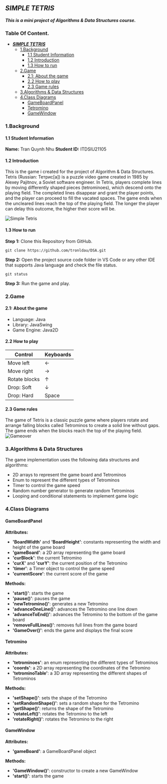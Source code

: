 ## ***SIMPLE TETRIS***
_**This is a mini project of Algorithms & Data Structures course.**_
### Table Of Content.
- [***SIMPLE TETRIS***](#simple-tetris)
  - [1.Background](#1background)
    - [1.1 Student Information](#11-student-information)
    - [1.2 Introduction](#12-introduction)
    - [1.3 How to run](#13-how-to-run)
  - [2.Game](#2game)
    - [2.1: About the game](#21-about-the-game)
    - [2.2 How to play](#22-how-to-play)
    - [2.3 Game rules](#23-game-rules)
  - [3.Algorithms \& Data Structures](#3algorithms--data-structures)
  - [4.Class Diagrams](#4class-diagrams)
    - [GameBoardPanel](#gameboardpanel)
    - [Tetromino](#tetromino)
    - [GameWindow](#gamewindow)

### 1.Background
#### 1.1 Student Information
**Name:** Tran Quynh Nhu
**Student ID:** ITDSIU21105
#### 1.2 Introduction
This is the game i created for the project of Algorithm & Data Structures. Tetris (Russian: Тетрис[a]) is a puzzle video game created in 1985 by Alexey Pajitnov, a Soviet software engineer. In Tetris, players complete lines by moving differently shaped pieces (tetrominoes), which descend onto the playing field. The completed lines disappear and grant the player points, and the player can proceed to fill the vacated spaces. The game ends when the uncleared lines reach the top of the playing field. The longer the player can delay this outcome, the higher their score will be.

![Simple Tetris](play_tetris.png)
#### 1.3 How to run
**Step 1:** Clone this Repository from GitHub.

    git clone https://github.com/tronldau/DSA.git

**Step 2:** Open the project source code folder in VS Code or any other IDE that supports Java language and check the file status.

    git status

**Step 3:** Run the game and play.
### 2.Game
#### 2.1: About the game
- Language: Java
- Library: JavaSwing
- Game Engine: Java2D
#### 2.2 How to play
|  Control |  Keyboards |
|---|---|
| Move left  |   ←  |
| Move right |  → |
| Rotate blocks | ↑ |
| Drop: Soft| ↓ |
| Drop: Hard | Space |
#### 2.3 Game rules
The game of Tetris is a classic puzzle game where players rotate and arrange falling blocks called Tetrominos to create a solid line without gaps. The game ends when the blocks reach the top of the playing field.
![Gameover](gameover.png)
### 3.Algorithms & Data Structures
The game implementation uses the following data structures and algorithms:

- 2D arrays to represent the game board and Tetrominos
- Enum to represent the different types of Tetrominos
- Timer to control the game speed
- Random number generator to generate random Tetrominos
- Looping and conditional statements to implement game logic
### 4.Class Diagrams
#### GameBoardPanel
**Attributes:**

- **'BoardWidth'** and **'BoardHeight'**: constants representing the width and height of the game board
- **'gameBoard'**: a 2D array representing the game board
- **'curBlock'**: the current Tetromino
- **'curX'** and **'curY'**: the current position of the Tetromino
- **'timer'**: a Timer object to control the game speed
- **'currentScore'**: the current score of the game
  
**Methods:**
- **'start()'**: starts the game
- **'pause()'**: pauses the game
- **'newTetromino()'**: generates a new Tetromino
- **'advanceOneLine()'**: advances the Tetromino one line down
- **'advanceToEnd()'**: advances the Tetromino to the bottom of the game board
- **'removeFullLines()'**: removes full lines from the game board
- **'GameOver()'**: ends the game and displays the final score
#### Tetromino

**Attributes:**

- **'tetrominoes'**: an enum representing the different types of Tetrominos
- **'coords'**: a 2D array representing the coordinates of the Tetromino
- **'tetrominoTable'**: a 3D array representing the different shapes of Tetrominos
  
**Methods:**

- **'setShape()'**: sets the shape of the Tetromino
- **'setRandomShape()'**: sets a random shape for the Tetromino
- **'getShape()'**: returns the shape of the Tetromino
- **'rotateLeft()'**: rotates the Tetromino to the left
- **'rotateRight()'**: rotates the Tetromino to the right
#### GameWindow
**Attributes:**

- **'gameBoard'**: a GameBoardPanel object
  
**Methods:**
- **'GameWindow()'**: constructor to create a new GameWindow
- **'start()'**: starts the game
